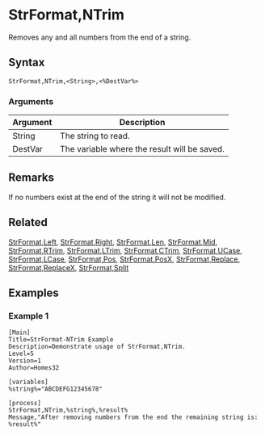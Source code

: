 # StrFormat,NTrim

Removes any and all numbers from the end of a string.

## Syntax

```pebakery
StrFormat,NTrim,<String>,<%DestVar%>
```

### Arguments

| Argument | Description |
| --- | --- |
| String | The string to read. |
| DestVar | The variable where the result will be saved. |

## Remarks

If no numbers exist at the end of the string it will not be modified.

## Related

[StrFormat,Left](./Left.md), [StrFormat,Right](./Right.md), [StrFormat,Len](./Len.md), [StrFormat,Mid](./Mid.md), [StrFormat,RTrim](./RTrim.md), [StrFormat,LTrim](./LTrim.md), [StrFormat,CTrim](./CTrim.md), [StrFormat,UCase](./UCase.md), [StrFormat,LCase](./LCase.md), [StrFormat,Pos](./Pos.md), [StrFormat,PosX](./PosX.md), [StrFormat,Replace](./Replace.md), [StrFormat,ReplaceX](./ReplaceX.md), [StrFormat,Split](./Split)

## Examples

### Example 1

```pebakery
[Main]
Title=StrFormat-NTrim Example
Description=Demonstrate usage of StrFormat,NTrim.
Level=5
Version=1
Author=Homes32

[variables]
%string%="ABCDEFG12345678"

[process]
StrFormat,NTrim,%string%,%result%
Message,"After removing numbers from the end the remaining string is: %result%"
```
